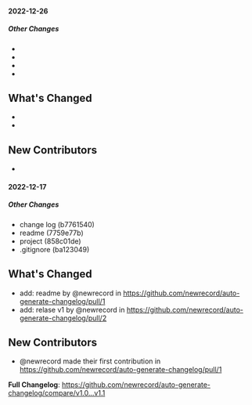 #### 2022-12-26

##### Other Changes

-
-
-
-

## What's Changed

-
-

## New Contributors

-

#### 2022-12-17

##### Other Changes

-   change log (b7761540)
-   readme (7759e77b)
-   project (858c01de)
-   .gitignore (ba123049)

## What's Changed

-   add: readme by @newrecord in https://github.com/newrecord/auto-generate-changelog/pull/1
-   add: relase v1 by @newrecord in https://github.com/newrecord/auto-generate-changelog/pull/2

## New Contributors

-   @newrecord made their first contribution in https://github.com/newrecord/auto-generate-changelog/pull/1

**Full Changelog**: https://github.com/newrecord/auto-generate-changelog/compare/v1.0...v1.1
